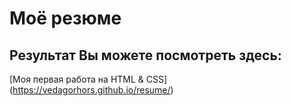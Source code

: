# Моё резюме
## Результат Вы можете посмотреть здесь:
[Моя первая работа на HTML & CSS] (https://vedagorhors.github.io/resume/)

